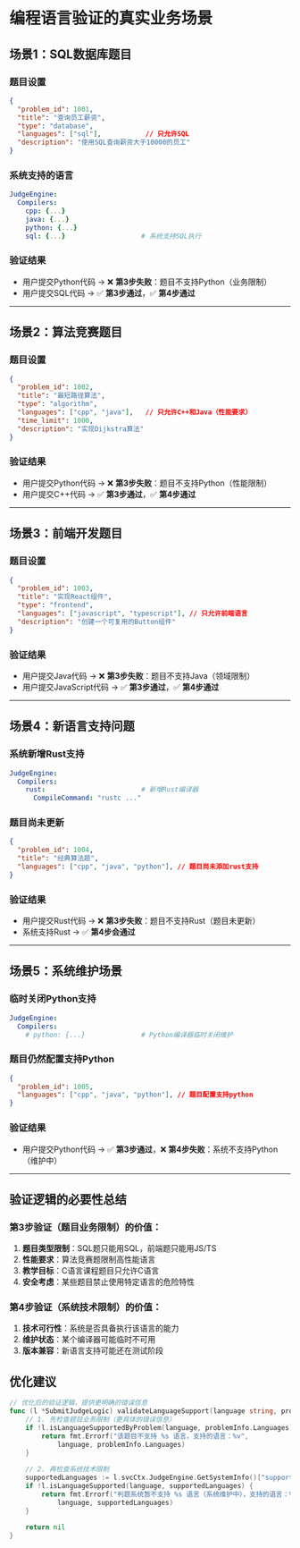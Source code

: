 # 编程语言验证的真实业务场景

## 场景1：SQL数据库题目

### 题目设置
```json
{
  "problem_id": 1001,
  "title": "查询员工薪资",
  "type": "database",
  "languages": ["sql"],           // 只允许SQL
  "description": "使用SQL查询薪资大于10000的员工"
}
```

### 系统支持的语言
```yaml
JudgeEngine:
  Compilers:
    cpp: {...}
    java: {...}
    python: {...}
    sql: {...}                   # 系统支持SQL执行
```

### 验证结果
- 用户提交Python代码 → ❌ **第3步失败**：题目不支持Python（业务限制）
- 用户提交SQL代码 → ✅ **第3步通过**，✅ **第4步通过**

---

## 场景2：算法竞赛题目

### 题目设置  
```json
{
  "problem_id": 1002,
  "title": "最短路径算法",
  "type": "algorithm", 
  "languages": ["cpp", "java"],   // 只允许C++和Java（性能要求）
  "time_limit": 1000,
  "description": "实现Dijkstra算法"
}
```

### 验证结果
- 用户提交Python代码 → ❌ **第3步失败**：题目不支持Python（性能限制）
- 用户提交C++代码 → ✅ **第3步通过**，✅ **第4步通过**

---

## 场景3：前端开发题目

### 题目设置
```json
{
  "problem_id": 1003,
  "title": "实现React组件",
  "type": "frontend",
  "languages": ["javascript", "typescript"], // 只允许前端语言
  "description": "创建一个可复用的Button组件"
}
```

### 验证结果
- 用户提交Java代码 → ❌ **第3步失败**：题目不支持Java（领域限制）
- 用户提交JavaScript代码 → ✅ **第3步通过**，✅ **第4步通过**

---

## 场景4：新语言支持问题

### 系统新增Rust支持
```yaml
JudgeEngine:
  Compilers:
    rust:                        # 新增Rust编译器
      CompileCommand: "rustc ..."
```

### 题目尚未更新
```json
{
  "problem_id": 1004,
  "title": "经典算法题",
  "languages": ["cpp", "java", "python"], // 题目尚未添加rust支持
}
```

### 验证结果
- 用户提交Rust代码 → ❌ **第3步失败**：题目不支持Rust（题目未更新）
- 系统支持Rust → ✅ **第4步会通过**

---

## 场景5：系统维护场景

### 临时关闭Python支持
```yaml
JudgeEngine:
  Compilers:
    # python: {...}              # Python编译器临时关闭维护
```

### 题目仍然配置支持Python
```json
{
  "problem_id": 1005,
  "languages": ["cpp", "java", "python"], // 题目配置支持python
}
```

### 验证结果
- 用户提交Python代码 → ✅ **第3步通过**，❌ **第4步失败**：系统不支持Python（维护中）

---

## 验证逻辑的必要性总结

### 第3步验证（题目业务限制）的价值：
1. **题目类型限制**：SQL题只能用SQL，前端题只能用JS/TS
2. **性能要求**：算法竞赛题限制高性能语言
3. **教学目标**：C语言课程题目只允许C语言
4. **安全考虑**：某些题目禁止使用特定语言的危险特性

### 第4步验证（系统技术限制）的价值：
1. **技术可行性**：系统是否具备执行该语言的能力
2. **维护状态**：某个编译器可能临时不可用
3. **版本兼容**：新语言支持可能还在测试阶段

## 优化建议

```go
// 优化后的验证逻辑，提供更明确的错误信息
func (l *SubmitJudgeLogic) validateLanguageSupport(language string, problemInfo *types.ProblemInfo) error {
    // 1. 先检查题目业务限制（更具体的错误信息）
    if !l.isLanguageSupportedByProblem(language, problemInfo.Languages) {
        return fmt.Errorf("该题目不支持 %s 语言，支持的语言：%v", 
            language, problemInfo.Languages)
    }
    
    // 2. 再检查系统技术限制
    supportedLanguages := l.svcCtx.JudgeEngine.GetSystemInfo()["supported_languages"].([]string)
    if !l.isLanguageSupported(language, supportedLanguages) {
        return fmt.Errorf("判题系统暂不支持 %s 语言（系统维护中），支持的语言：%v", 
            language, supportedLanguages)
    }
    
    return nil
}
```
